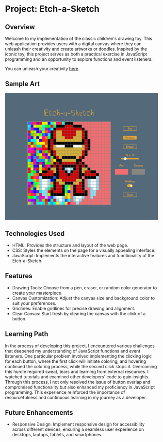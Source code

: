 # Project: Etch-a-Sketch

## Overview

Welcome to my implementation of the classic children's drawing toy. This web application provides users with a digital canvas where they can unleash their creativity and create artworks or doodles. Inspired by the iconic toy, this project serves as both a practical exercise in JavaScript programming and an opportunity to explore functions and event listeners.

You can unleash your creativity [here](https://krig6.github.io/etch-a-sketch/).

## Sample Art

![Iron Man](./sample-ironman.png)

## Technologies Used

- HTML: Provides the structure and layout of the web page.
- CSS: Styles the elements on the page for a visually appealing interface.
- JavaScript: Implements the interactive features and functionality of the Etch-a-Sketch.

## Features

- Drawing Tools: Choose from a pen, eraser, or random color generator to create your masterpiece.
- Canvas Customization: Adjust the canvas size and background color to suit your preferences.
- Gridlines: Enable gridlines for precise drawing and alignment.
- Clear Canvas: Start fresh by clearing the canvas with the click of a button.

## Learning Path

In the process of developing this project, I encountered various challenges that deepened my understanding of JavaScript functions and event listeners. One particular problem involved implementing the clicking logic for each button, where the first click will initiate coloring, and hovering continued the coloring process, while the second click stops it. Overcoming this hurdle required sweat, tears and learning from external resources. I watched tutorials and examined other developers' code to gain insights. Through this process, I not only resolved the issue of button overlap and compromised functionality but also enhanced my proficiency in JavaScript programming. This experience reinforced the importance of resourcefulness and continuous learning in my journey as a developer.

## Future Enhancements

- Responsive Design: Implement responsive design for accessibility across different devices, ensuring a seamless user experience on desktops, laptops, tablets, and smartphones.
